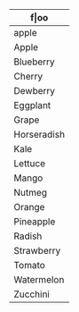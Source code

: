 | f\|oo  |
| ------ |
| apple |
| Apple |
| Blueberry |
| Cherry |
| Dewberry |
| Eggplant |
| Grape |
| Horseradish |
| Kale |
| Lettuce |
| Mango |
| Nutmeg |
| Orange |
| Pineapple |
| Radish |
| Strawberry |
| Tomato |
| Watermelon |
| Zucchini |